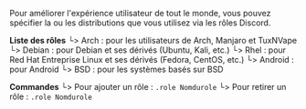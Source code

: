 
Pour améliorer l'expérience utilisateur de tout le monde, vous pouvez spécifier la ou les distributions que vous utilisez via les rôles Discord.

**Liste des rôles**
  └> Arch : pour les utilisateurs de Arch, Manjaro et TuxNVape
  └> Debian : pour Debian et ses dérivés (Ubuntu, Kali, etc.)
  └> Rhel : pour Red Hat Entreprise Linux et ses dérivés (Fedora, CentOS, etc.)
  └> Android : pour Android
  └> BSD : pour les systèmes basés sur BSD

**Commandes**
  └> Pour ajouter un rôle : ``.role Nomdurole``
  └> Pour retirer un rôle : ``.role Nomdurole``